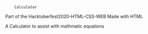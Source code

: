         Calculator  
Part of the Hacktoberfest2020-HTML-CSS-WEB Made with HTML

A Calculator to assist with mathmatic equations

